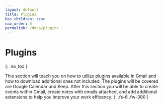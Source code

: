 ```yaml
---
layout: default
title: Plugins
has_children: true
nav_order: 5
permalink: /docs/plugins
---
```


# Plugins

{: .no_toc }

This section will teach you on how to utilize plugins available in Gmail and how to download additional ones not included. The plugins will be covered are Google Calendar and Keep. After this section you will be able to create events within Gmail, create notes with emails attached, and add additional extensions to help you improve your work efficency.
{: .fs-6 .fw-300 }
